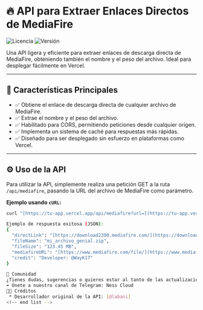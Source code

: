 # 🔥 API para Extraer Enlaces Directos de MediaFire

![Licencia](https://img.shields.io/badge/Licencia-MIT-green.svg)
![Versión](https://img.shields.io/badge/Versi%C3%B3n-2.0.0-blue.svg)

Una API ligera y eficiente para extraer enlaces de descarga directa de MediaFire, obteniendo también el nombre y el peso del archivo. Ideal para desplegar fácilmente en Vercel.

---

## 🚀 Características Principales

* ✅ Obtiene el enlace de descarga directa de cualquier archivo de MediaFire.
* ✅ Extrae el nombre y el peso del archivo.
* ✅ Habilitado para CORS, permitiendo peticiones desde cualquier origen.
* ✅ Implementa un sistema de caché para respuestas más rápidas.
* ✅ Diseñado para ser desplegado sin esfuerzo en plataformas como Vercel.

---

## ⚙️ Uso de la API

Para utilizar la API, simplemente realiza una petición GET a la ruta `/api/mediafire`, pasando la URL del archivo de MediaFire como parámetro.

**Ejemplo usando `cURL`:**

```bash
curl "[https://tu-app.vercel.app/api/mediafire?url=](https://tu-app.vercel.app/api/mediafire?url=)<URL_DEL_ARCHIVO_MEDIAFIRE>"

Ejemplo de respuesta exitosa (JSON):
{
  "directLink": "[https://download2390.mediafire.com/](https://download2390.mediafire.com/)...",
  "fileName": "mi_archivo_genial.zip",
  "fileSize": "123.45 MB",
  "mediafireURL": "[https://www.mediafire.com/file/](https://www.mediafire.com/file/)...",
  "credit": "Developer: @WayK17"
}

💬 Comunidad
¿Tienes dudas, sugerencias o quieres estar al tanto de las actualizaciones?
➡️ Únete a nuestro canal de Telegram: Ness Cloud
👨‍💻 Créditos
 * Desarrollador original de la API: [@labani]
<!-- end list -->


